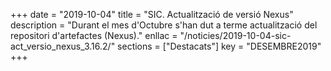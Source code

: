 +++
date = "2019-10-04"
title = "SIC. Actualització de versió Nexus"
description = "Durant el mes d'Octubre s'han dut a terme actualització del repositori d'artefactes (Nexus)."
enllac = "/noticies/2019-10-04-sic-act_versio_nexus_3.16.2/"
sections    = ["Destacats"]
key = "DESEMBRE2019"
+++
